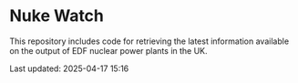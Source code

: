 # Nuke Watch

This repository includes code for retrieving the latest information available on the output of EDF nuclear power plants in the UK.

Last updated: 2025-04-17 15:16